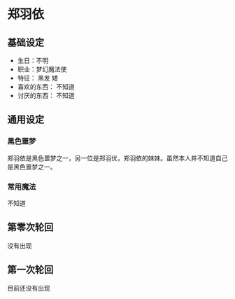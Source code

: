 # 郑羽依

## 基础设定

* 生日：不明
* 职业：梦幻魔法使
* 特征：
  黑发
  矮
* 喜欢的东西：
  不知道
* 讨厌的东西：
  不知道

## 通用设定

### 黑色噩梦

郑羽依是黑色噩梦之一，另一位是郑羽优，郑羽依的妹妹。虽然本人并不知道自己是黑色噩梦之一。

### 常用魔法

不知道

## 第零次轮回

没有出现

## 第一次轮回

目前还没有出现
